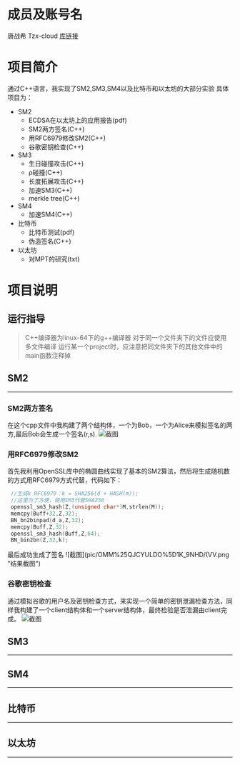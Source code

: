 #  成员及账号名
  
  
唐战希 Tzx-cloud
[库链接](https://github.com/Tzx-cloud/homework.git )
#  项目简介
  
  
通过C++语言，我实现了SM2,SM3,SM4以及比特币和以太坊的大部分实验
具体项目为：
  
- SM2
    - ECDSA在以太坊上的应用报告(pdf)
    - SM2两方签名(C++)
    - 用RFC6979修改SM2(C++)
    - 谷歌密钥检查(C++)
- SM3
    - 生日碰撞攻击(C++)
    - ρ碰撞(C++)
    - 长度拓展攻击(C++)
    - 加速SM3(C++)
    - merkle tree(C++)
- SM4
    - 加速SM4(C++)
- 比特币
    - 比特币测试(pdf)
    - 伪造签名(C++)
- 以太坊
    - 对MPT的研究(txt)
  
#  项目说明
  
##  运行指导
  
> C++编译器为linux-64下的g++编译器
> 对于同一个文件夹下的文件应使用多文件编译
> 运行某一个project时，应注意把同文件夹下的其他文件中的main函数注释掉
##  SM2
  
---
###  SM2两方签名
  
在这个cpp文件中我构建了两个结构体，一个为Bob，一个为Alice来模拟签名的两方,最后Bob会生成一个签名(r,s).
![截图](pic/SM2.1.png "结果截图")
###  用RFC6979修改SM2
  
首先我利用OpenSSL库中的椭圆曲线实现了基本的SM2算法，然后将生成随机数的方式用RFC6979方式代替，代码如下：
~~~C++
 //生成k RFC6979：k = SHA256(d + HASH(m));
 //这里为了方便，使用SM3代替SHA256
 openssl_sm3_hash(Z,(unsigned char*)M,strlen(M));
 memcpy(Buff+32,Z,32);
 BN_bn2binpad(d_a,Z,32);
 memcpy(Buff,Z,32);
 openssl_sm3_hash(Buff,Z,64);
 BN_bin2bn(Z,32,k);
~~~
最后成功生成了签名
![截图](pic/OMM%25QJCYULDO%5D1K_9NHD/(VV.png "结果截图")
###  谷歌密钥检查
  
通过模拟谷歌的用户名及密钥检查方式，来实现一个简单的密钥泄漏检查方法，同样我构建了一个client结构体和一个server结构体，最终检验是否泄漏由client完成。
![截图](pic/SYA%7DR~IG96LYB4%25EI6Q%5D%5D%5BW.png "结果截图")
##  SM3
  
---
##  SM4
  
---
##  比特币
  
---
##  以太坊
  
---
  